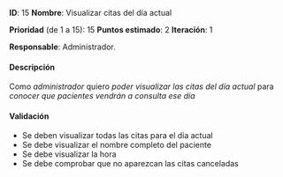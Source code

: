 **ID**: 15
**Nombre**: Visualizar citas del día actual

**Prioridad** (de 1 a 15): 15
**Puntos estimado**: 2
**Iteración**: 1

**Responsable**: Administrador.

#### Descripción

Como *administrador* quiero *poder visualizar las citas del día actual* para *conocer que pacientes vendrán a consulta ese día*

#### Validación

* Se deben visualizar todas las citas para el día actual
* Se debe visualizar el nombre completo del paciente
* Se debe visualizar la hora
* Se debe comprobar que no aparezcan las citas canceladas








